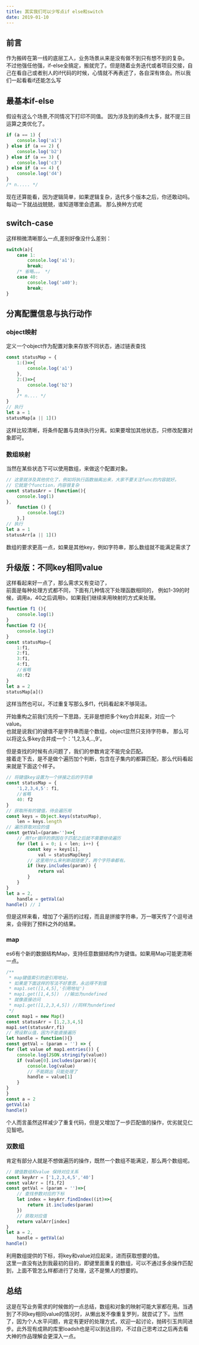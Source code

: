 ```yaml
---
title: 其实我们可以少写点if else和switch
date: 2019-01-10
---
```


## 前言
作为搬砖在第一线的底层工人，业务场景从来是没有做不到只有想不到的复杂。  
不过他强任他强，if-else全搞定，搬就完了。但是随着业务迭代或者项目交接，自己在看自己或者别人的if代码的时候，心情就不再表述了，各自深有体会。所以我们一起看看if还能怎么写
<!-- more -->
## 最基本if-else
  
假设有这么个场景,不同情况下打印不同值。
因为涉及到的条件太多，就不提三目运算之类优化了。

```js
if (a == 1) {
    console.log('a1')
} else if (a == 2) {
    console.log('b2')
} else if (a == 3) {
    console.log('c3')
} else if (a == 4) {
    console.log('d4')
}
/* n..... */
```
现在还算能看，因为逻辑简单，如果逻辑复杂，迭代多个版本之后，你还敢动吗。  
每动一下就战战兢兢，谁知道哪里会遗漏。
那么换种方式呢
## switch-case
这样稍微清晰那么一点,差别好像没什么差别：

```js
switch(a){
    case 1:
        console.log('a1');
        break;
    /* 省略。。。 */  
    case 40:
        console.log('a40');
        break;
}
```
## 分离配置信息与执行动作

### object映射
定义一个object作为配置对象来存放不同状态，通过链表查找

```js
const statusMap = {
    1:()=>{
        console.log('a1')
    },
    2:()=>{
        console.log('b2')
    }
    /* n.... */
}
// 执行
let a = 1 
statusMap[a || 1]()
```

这样比较清晰，将条件配置与具体执行分离。如果要增加其他状态，只修改配置对象即可。

### 数组映射

当然在某些状态下可以使用数组，来做这个配置对象。  

```js
// 这里就涉及其他优化了，例如将执行函数抽离出来，大家不要关注func的内容就好。
// 它就是个function，内容很复杂
const statusArr = [function(){
    console.log(1)
},
    function () {
        console.log(2)
    },]
// 执行
let a = 1
statusArr[a || 1]()
```
数组的要求更高一点，如果是其他key，例如字符串，那么数组就不能满足需求了

## 升级版：不同key相同value

这样看起来好一点了，那么需求又有变动了，  
前面是每种处理方式都不同，下面有几种情况下处理函数相同的，
例如1-39的时候，调用a，40之后调用b，如果我们继续来用映射的方式来处理。

```js
function f1 (){
    console.log(1)
}
function f2 (){
    console.log(2)
}
const statusMap={
    1:f1,
    2:f1,
    3:f1,
    4:f1,
    //省略
    40:f2
}
let a = 2
statusMap[a]()
```

这样当然也可以，不过重复写那么多f1，代码看起来不够简洁。

开始重构之前我们先捋一下思路，无非是想把多个key合并起来，对应一个value。  
也就是说我们的键值不是字符串而是个数组，object显然只支持字符串，
那么可以将这么多key合并成一个：'1,2,3,4,..,9'。

但是查找的时候有点问题了，我们的参数肯定不能完全匹配。  
接着走下去，是不是做个遍历加个判断，包含在子集内的都算匹配，那么代码看起来就是下面这个样子。  

```js
// 将键值key设置为一个拼接之后的字符串
const statusMap = {
    '1,2,3,4,5': f1,
    //省略
    40: f2
}
// 获取所有的键值，待会遍历用
const keys = Object.keys(statusMap),
    len = keys.length
// 遍历获取对应的值 
const getVal=(param='')=>{
    // 用for循环的原因在于匹配之后就不需要继续遍历
    for (let i = 0; i < len; i++) {
        const key = keys[i],
            val = statusMap[key]
        // 这里用什么来判断就随便了，两个字符串都有。    
        if (key.includes(param)) {
            return val
        }
    }
}
let a = 2,
    handle = getVal(a)
handle() // 1
```

但是这样来看，增加了个遍历的过程，而且是拼接字符串，万一哪天传了个逗号进来，会得到了预料之外的结果。

### map

es6有个新的数据结构Map，支持任意数据结构作为键值。如果用Map可能更清晰一点。

```js
/**
 * map键值索引的是引用地址，
 * 如果是下面这样的写法不好意思，永远得不到值
 * map1.set([1,4,5],'引用地址')
 * map1.get([1,4,5])  //输出为undefined
 * 就像直接访问
 * map1.get([1,2,3,4,5]) //同样为undefined
 */
const map1 = new Map()
const statusArr = [1,2,3,4,5]
map1.set(statusArr,f1)
// 预设默认值，因为不能直接遍历
let handle = function(){}
const getVal = (param = '') => {
for (let value of map1.entries()) {
    console.log(JSON.stringify(value))
    if (value[0].includes(param)){
        console.log(value)
        // 不能跳出 只能处理了
        handle = value[1]
    }
}
}
const a = 2
getVal(a)
handle()
```

个人而言虽然这样减少了重复代码，但是又增加了一步匹配值的操作，优劣就见仁见智吧。  

### 双数组

肯定有部分人就是不想做遍历的操作，既然一个数组不能满足，那么两个数组呢。   

```js
// 键值数组和value 保持对应关系
const keyArr = ['1,2,3,4,5','40']
const valArr = [f1,f2]
const getVal = (param = '')=>{
    // 查找参数对应的下标
    let index = keyArr.findIndex((it)=>{
        return it.includes(param)
    })
    // 获取对应值
    return valArr[index]
}
let a = 2,
    handle = getVal(a)
handle()
```
利用数组提供的下标，将key和value对应起来，进而获取想要的值。  
这里一直没有达到我最初的目的，即键里面重复的数组，可以不通过多余操作匹配到，上面不管怎么样都进行了处理，这不是懒人的想要的。

## 总结  

这是在写业务需求的时候做的一点总结，数组和对象的映射可能大家都在用。当遇到了不同key相同value的情况时，从懒出发不像重复罗列，就尝试了下。当然了，因为个人水平问题，肯定有更好的处理方式，欢迎一起讨论，抛砖引玉共同进步。此外现有成熟的库里loadsh也是可以到达目的，不过自己思考过之后再去看大神的作品理解会更深入一点。



